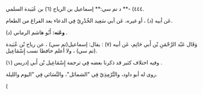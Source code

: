٤٤٤) -** د تم سي:** إسماعيل بن الرياح (٦) بن عُبَيدة السلمي.

عَن أبيه (د) ، أو غيره، عَن أبي سَعِيد الخُدْرِيّ فِي الدعاء بعد الفراغ من الطعام.

**وعَنه:** أَبُو هاشم الرماني (د) .

وَقَال عَبْد الرَّحْمَنِ بْن أَبي حَاتِم، عَن أبيه (٧) : يقال: إسماعيل(تم سي) ، عن رياح بْن عُبَيدة (تم سي) ، ولا أعلم حافظا نسب إِسْمَاعِيل.

وفيه اختلاف كثير قد ذكرنا بعضه فِي ترجمة إِسْمَاعِيل بْن أَبي إدريس (١) .

روى له أبو داود، والتِّرْمِذِيّ فِي "الشمائل"، والنَّسَائي فِي "اليوم والليلة.

(